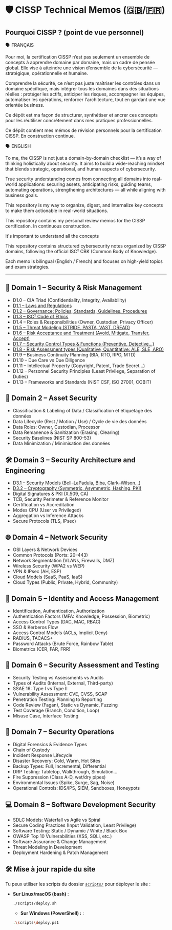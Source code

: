 # 🛡️ CISSP Technical Memos (🇬🇧/🇫🇷)

## Pourquoi CISSP ? (point de vue personnel)

🗣️ FRANÇAIS

Pour moi, la certification CISSP n’est pas seulement un ensemble de concepts à apprendre domaine par domaine, mais un cadre de pensée global. Elle vise à atteindre une vision d’ensemble de la cybersécurité — stratégique, opérationnelle et humaine.

Comprendre la sécurité, ce n’est pas juste maîtriser les contrôles dans un domaine spécifique, mais intégrer tous les domaines dans des situations réelles : protéger les actifs, anticiper les risques, accompagner les équipes, automatiser les opérations, renforcer l'architecture, tout en gardant une vue orientée business.

Ce dépôt est ma façon de structurer, synthétiser et ancrer ces concepts pour les réutiliser concrètement dans mes pratiques professionnelles.

Ce dépôt contient mes mémos de révision personnels pour la certification CISSP. En construction continue.

🗣️ ENGLISH

To me, the CISSP is not just a domain-by-domain checklist — it’s a way of thinking holistically about security. It aims to build a wide-reaching mindset that blends strategic, operational, and human aspects of cybersecurity.

True security understanding comes from connecting all domains into real-world applications: securing assets, anticipating risks, guiding teams, automating operations, strengthening architectures — all while aligning with business goals.

This repository is my way to organize, digest, and internalize key concepts to make them actionable in real-world situations.

This repository contains my personal review memos for the CISSP certification. In continuous construction.

It's important to understand all the concepts

This repository contains structured cybersecurity notes organized by CISSP domains, following the official ISC² CBK (Common Body of Knowledge).

Each memo is bilingual (English / French) and focuses on high-yield topics and exam strategies.

---

## 📘 Domain 1 – Security & Risk Management

- D1.0 – CIA Triad (Confidentiality, Integrity, Availability)
- [D1.1 – Laws and Regulations](docs/memos/D1.1_Laws-and-Regulations.md)
- [D1.2 – Governance: Policies, Standards, Guidelines, Procedures](docs/memos/D1.2_Governance_Policies_Standards_Guidelines_Procedures.md)
- [D1.3 – ISC² Code of Ethics](docs/memos/D1.3_ISC2-Code-of-Ethics.md)
- D1.4 – Roles & Responsibilities (Owner, Custodian, Privacy Officer)
- [D1.5 – Threat Modeling (STRIDE, PASTA, VAST, DREAD)](docs/memos/D1.5_Threat-Modeling.md)
- [D1.6 – Risk Acceptance and Treatment (Avoid, Mitigate, Transfer, Accept)](docs/memos/D1.6_Risk-Acceptance-and-Treatment.md)
- [D1.7 – Security Control Types & Functions (Preventive, Detective...)](docs/memos/D1.7_Security-Control-Types.md)
- [D1.8 - Risk Assessment types (Qualitative, Quantitative: ALE, SLE, ARO)](docs/memos/D1.8_Risk-Assessment-Types.md)
- D1.9 – Business Continuity Planning (BIA, RTO, RPO, MTD)
- D1.10 – Due Care vs Due Diligence
- D1.11 – Intellectual Property (Copyright, Patent, Trade Secret...)
- D1.12 – Personnel Security Principles (Least Privilege, Separation of Duties)
- D1.13 – Frameworks and Standards (NIST CSF, ISO 27001, COBIT)

## 🔐 Domain 2 – Asset Security

- Classification & Labeling of Data / Classification et étiquetage des données
- Data Lifecycle (Rest / Motion / Use) / Cycle de vie des données
- Data Roles: Owner, Custodian, Processor
- Data Remanence & Sanitization (Erasing, Clearing)
- Security Baselines (NIST SP 800-53)
- Data Minimization / Minimisation des données

## 🛠️ Domain 3 – Security Architecture and Engineering

- [D3.1 – Security Models (Bell–LaPadula, Biba, Clark–Wilson...)](docs/memos/D3.1_Security-Models.md)
- [D3.2 – Cryptography (Symmetric, Asymmetric, Hashing, PKI)](docs/memos/D3.2_Cryptography.md)
- Digital Signatures & PKI (X.509, CA)
- TCB, Security Perimeter & Reference Monitor
- Certification vs Accreditation
- Modes CPU (User vs Privileged)
- Aggregation vs Inference Attacks
- Secure Protocols (TLS, IPsec)

## 🌐 Domain 4 – Network Security

- OSI Layers & Network Devices
- Common Protocols (Ports: 20–443)
- Network Segmentation (VLANs, Firewalls, DMZ)
- Wireless Security (WPA2 vs WEP)
- VPN & IPsec (AH, ESP)
- Cloud Models (SaaS, PaaS, IaaS)
- Cloud Types (Public, Private, Hybrid, Community)

## 👤 Domain 5 – Identity and Access Management

- Identification, Authentication, Authorization
- Authentication Factors (MFA: Knowledge, Possession, Biometric)
- Access Control Types (DAC, MAC, RBAC)
- SSO & Kerberos Flow
- Access Control Models (ACLs, Implicit Deny)
- RADIUS, TACACS+
- Password Attacks (Brute Force, Rainbow Table)
- Biometrics (CER, FAR, FRR)

## 🧪 Domain 6 – Security Assessment and Testing

- Security Testing vs Assessments vs Audits
- Types of Audits (Internal, External, Third-party)
- SSAE 16: Type I vs Type II
- Vulnerability Assessment: CVE, CVSS, SCAP
- Penetration Testing: Planning to Reporting
- Code Review (Fagan), Static vs Dynamic, Fuzzing
- Test Coverage (Branch, Condition, Loop)
- Misuse Case, Interface Testing

## 🔄 Domain 7 – Security Operations

- Digital Forensics & Evidence Types
- Chain of Custody
- Incident Response Lifecycle
- Disaster Recovery: Cold, Warm, Hot Sites
- Backup Types: Full, Incremental, Differential
- DRP Testing: Tabletop, Walkthrough, Simulation…
- Fire Suppression (Class A-D, wet/dry pipes)
- Environmental Issues (Spike, Surge, Sag, Noise)
- Operational Controls: IDS/IPS, SIEM, Sandboxes, Honeypots

## 💻 Domain 8 – Software Development Security

- SDLC Models: Waterfall vs Agile vs Spiral
- Secure Coding Practices (Input Validation, Least Privilege)
- Software Testing: Static / Dynamic / White / Black Box
- OWASP Top 10 Vulnerabilities (XSS, SQLi, etc.)
- Software Assurance & Change Management
- Threat Modeling in Development
- Deployment Hardening & Patch Management

## 🛠️ Mise à jour rapide du site

Tu peux utiliser les scripts du dossier [`scripts/`](./scripts) pour déployer le site :

- **Sur Linux/macOS (bash)** :

  ```bash
  ./scripts/deploy.sh
  ```

  - **Sur Windows (PowerShell) :** :

  ```bash
  .\scripts\deploy.ps1
  ```
